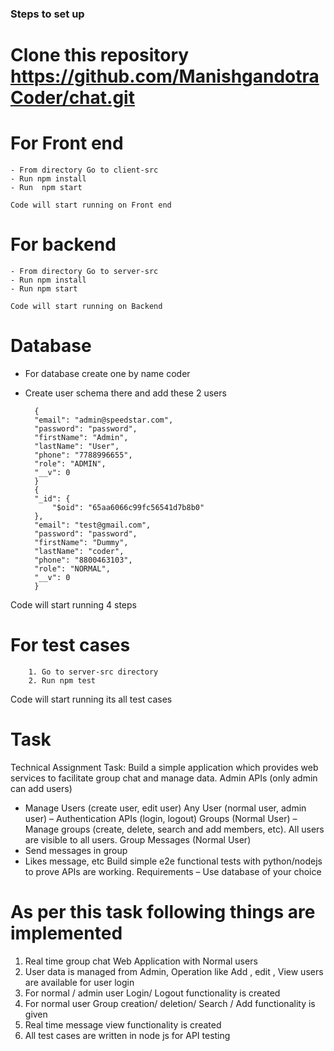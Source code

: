### Steps to set up

# Clone this repository https://github.com/ManishgandotraCoder/chat.git

# For Front end 
    - From directory Go to client-src 
    - Run npm install 
    - Run  npm start 

    Code will start running on Front end 

# For backend 
    - From directory Go to server-src 
    - Run npm install 
    - Run npm start 

    Code will start running on Backend 

# Database 
- For database create one by name coder 
- Create user schema there and add these 2 users 

        {
        "email": "admin@speedstar.com",
        "password": "password",
        "firstName": "Admin",
        "lastName": "User",
        "phone": "7788996655",
        "role": "ADMIN",
        "__v": 0
        }
        {
        "_id": {
            "$oid": "65aa6066c99fc56541d7b8b0"
        },
        "email": "test@gmail.com",
        "password": "password",
        "firstName": "Dummy",
        "lastName": "coder",
        "phone": "8800463103",
        "role": "NORMAL",
        "__v": 0
        }
 Code will start running 4 steps 

# For test cases 
        1. Go to server-src directory 
        2. Run npm test 

Code will start running its all test cases 

# Task 

Technical Assignment Task:
Build a simple application which provides web services to facilitate group chat and manage data.
Admin APIs (only admin can add users)
- Manage Users (create user, edit user)
Any User (normal user, admin user) –
Authentication APIs (login, logout)
Groups (Normal User) –
Manage groups (create, delete, search and add members, etc). All users are visible to all users.
Group Messages (Normal User)
- Send messages in group
- Likes message, etc
Build simple e2e functional tests with python/nodejs to prove APIs are
working.
Requirements
– Use database of your choice

# As per this task following things are implemented 

1. Real time group chat Web Application with Normal users 
2. User data is managed from Admin, Operation like Add , edit , View users are available for user login
3. For normal / admin user Login/ Logout functionality is created 
4. For normal user Group creation/ deletion/ Search / Add functionality is given 
5. Real time message view functionality is created 
6. All test cases are written in node js for API testing 
